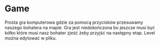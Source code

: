 # Game
Prosta gra komputerowa gdzie za pomocą przycisków przesuwamy naszego bohatera na mapie.
Gra jest niedokończona bo jeszcze musi być kółko które musi nasz bohater zjeść żeby przyjść
na następny etap.
Level można edytować w pliku.
